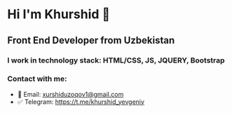 # Hi I'm Khurshid 👋
## Front End Developer from Uzbekistan
### I work in technology stack: HTML/CSS, JS, JQUERY, Bootstrap

### Contact with me:
-  📮 Email: xurshiduzoqov1@gmail.com
-  ✅ Telegram: https://t.me/khurshid_yevgeniy
